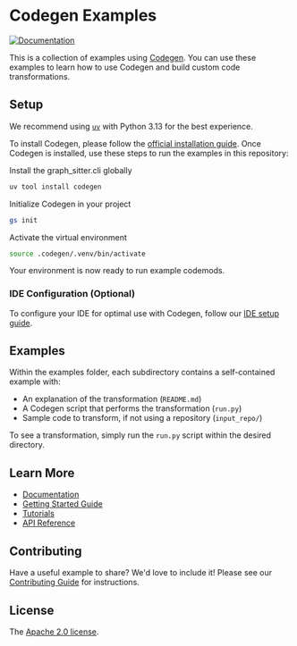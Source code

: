 # Codegen Examples

[![Documentation](https://img.shields.io/badge/docs-graph-sitter.com-blue)](https://graph-sitter.com)

This is a collection of examples using [Codegen](https://codegen.com). You can use these examples to learn how to use Codegen and build custom code transformations.

## Setup

We recommend using [`uv`](https://github.com/astral-sh/uv) with Python 3.13 for the best experience.

To install Codegen, please follow the [official installation guide](https://graph-sitter.com/introduction/installation). Once Codegen is installed, use these steps to run the examples in this repository:

Install the graph_sitter.cli globally

```bash
uv tool install codegen
```

Initialize Codegen in your project

```bash
gs init
```

Activate the virtual environment

```bash
source .codegen/.venv/bin/activate
```

Your environment is now ready to run example codemods.

### IDE Configuration (Optional)

To configure your IDE for optimal use with Codegen, follow our [IDE setup guide](https://graph-sitter.com/introduction/ide-usage#configuring-your-ide-interpreter).

## Examples

Within the examples folder, each subdirectory contains a self-contained example with:

- An explanation of the transformation (`README.md`)
- A Codegen script that performs the transformation (`run.py`)
- Sample code to transform, if not using a repository (`input_repo/`)

To see a transformation, simply run the `run.py` script within the desired directory.

## Learn More

- [Documentation](https://graph-sitter.com)
- [Getting Started Guide](https://graph-sitter.com/introduction/getting-started)
- [Tutorials](https://graph-sitter.com/tutorials/at-a-glance)
- [API Reference](https://graph-sitter.com/api-reference)

## Contributing

Have a useful example to share? We'd love to include it! Please see our [Contributing Guide](CONTRIBUTING.md) for instructions.

## License

The [Apache 2.0 license](LICENSE).
